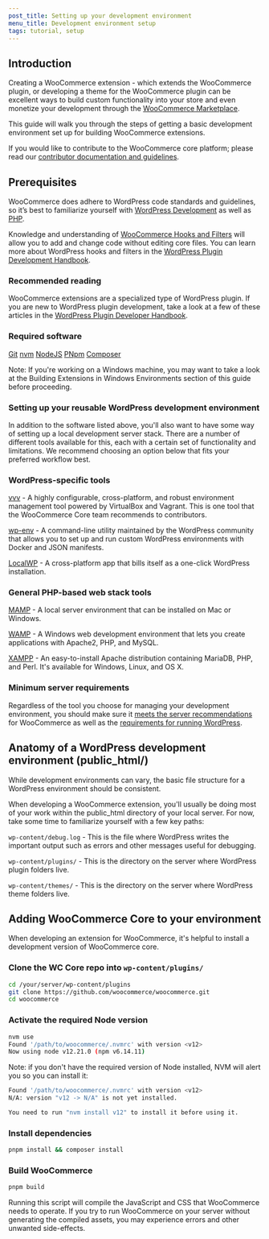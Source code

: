 ```yaml
---
post_title: Setting up your development environment
menu_title: Development environment setup
tags: tutorial, setup
---
```


## Introduction

Creating a WooCommerce extension - which extends the WooCommerce plugin, or developing a theme for the WooCommerce plugin can be excellent ways to build custom functionality into your store and even monetize your development through the [WooCommerce Marketplace](https://woo.com/products/). 

This guide will walk you through the steps of getting a basic development environment set up for building WooCommerce extensions.

If you would like to contribute to the WooCommerce core platform; please read our [contributor documentation and guidelines](https://github.com/woocommerce/woocommerce/wiki/How-to-set-up-WooCommerce-development-environment).

## Prerequisites

WooCommerce does adhere to WordPress code standards and guidelines, so it’s best to familiarize yourself with [WordPress Development](https://learn.wordpress.org/tutorial/introduction-to-wordpress/) as well as [PHP](https://www.php.net/). 

Knowledge and understanding of [WooCommerce Hooks and Filters](https://woo.com/document/introduction-to-hooks-actions-and-filters/) will allow you to add and change code without editing core files. You can learn more about WordPress hooks and filters in the [WordPress Plugin Development Handbook](https://developer.wordpress.org/plugins/hooks/).

### Recommended reading

WooCommerce extensions are a specialized type of WordPress plugin. If you are new to WordPress plugin development, take a look at a few of these articles in the [WordPress Plugin Developer Handbook](https://developer.wordpress.org/plugins/).

### Required software

[Git](https://git-scm.com/)
[nvm](https://github.com/nvm-sh/nvm/blob/master/README.md)
[NodeJS](https://nodejs.org/en)
[PNpm](https://pnpm.io/)
[Composer](https://getcomposer.org/download/)

Note: If you're working on a Windows machine, you may want to take a look at the Building Extensions in Windows Environments section of this guide before proceeding.

### Setting up your reusable WordPress development environment

In addition to the software listed above, you'll also want to have some way of setting up a local development server stack. There are a number of different tools available for this, each with a certain set of functionality and limitations. We recommend choosing an option below that fits your preferred workflow best.

### WordPress-specific tools

[vvv](https://varyingvagrantvagrants.org/) - A highly configurable, cross-platform, and robust environment management tool powered by VirtualBox and Vagrant. This is one tool that the WooCommerce Core team recommends to contributors.

[wp-env](https://developer.wordpress.org/block-editor/reference-guides/packages/packages-env/) - A command-line utility maintained by the WordPress community that allows you to set up and run custom WordPress environments with Docker and JSON manifests.

[LocalWP](https://localwp.com/) - A cross-platform app that bills itself as a one-click WordPress installation.

### General PHP-based web stack tools

[MAMP](https://www.mamp.info/en/mac/) - A local server environment that can be installed on Mac or Windows.

[WAMP](https://www.wampserver.com/en/) - A Windows web development environment that lets you create applications with Apache2, PHP, and MySQL.

[XAMPP](https://www.apachefriends.org/index.html) - An easy-to-install Apache distribution containing MariaDB, PHP, and Perl. It's available for Windows, Linux, and OS X.

### Minimum server requirements

Regardless of the tool you choose for managing your development environment, you should make sure it [meets the server recommendations](https://woo.com/document/server-requirements/?utm_source=wooextdevguide) for WooCommerce as well as the [requirements for running WordPress](https://wordpress.org/about/requirements/).

## Anatomy of a WordPress development environment (public_html/)

While development environments can vary, the basic file structure for a WordPress environment should be consistent.

When developing a WooCommerce extension, you'll usually be doing most of your work within the public_html directory of your local server. For now, take some time to familiarize yourself with a few key paths:

`wp-content/debug.log` - This is the file where WordPress writes the important output such as errors and other messages useful for debugging.

`wp-content/plugins/` - This is the directory on the server where WordPress plugin folders live.

`wp-content/themes/` - This is the directory on the server where WordPress theme folders live.

## Adding WooCommerce Core to your environment

When developing an extension for WooCommerce, it's helpful to install a development version of WooCommerce core.

### Clone the WC Core repo into `wp-content/plugins/`

```sh
cd /your/server/wp-content/plugins
git clone https://github.com/woocommerce/woocommerce.git
cd woocommerce
```

### Activate the required Node version

```sh
nvm use
Found '/path/to/woocommerce/.nvmrc' with version <v12>
Now using node v12.21.0 (npm v6.14.11)
```

Note: if you don't have the required version of Node installed, NVM will alert you so you can install it:

```sh
Found '/path/to/woocommerce/.nvmrc' with version <v12>
N/A: version "v12 -> N/A" is not yet installed.

You need to run "nvm install v12" to install it before using it.
```

### Install dependencies

```sh
pnpm install && composer install
```


### Build WooCommerce

```sh
pnpm build
```

Running this script will compile the JavaScript and CSS that WooCommerce needs to operate. If you try to run WooCommerce on your server without generating the compiled assets, you may experience errors and other unwanted side-effects.
